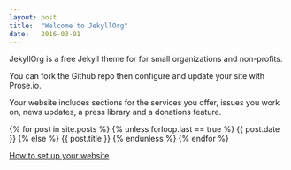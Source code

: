 ```yaml
---
layout: post
title:  "Welcome to JekyllOrg"
date:   2016-03-01
---
```

JekyllOrg is a free Jekyll theme for for small organizations and non-profits.

You can fork the Github repo then configure and update your site with Prose.io.

Your website includes sections for the services you offer, issues you work on, news updates, a press library and a donations feature.

{% for post in site.posts %}
  {% unless forloop.last == true %}
  {{ post.date }}
  {% else %}
  {{ post.title }}
  {% endunless %}
{% endfor %}

[How to set up your website](/setup)
